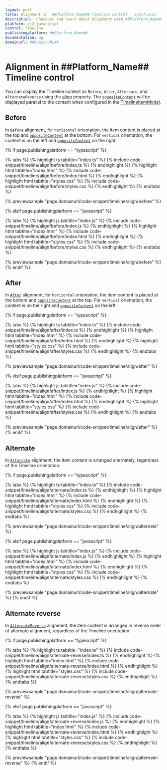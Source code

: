 ```yaml
---
layout: post
title: Alignment in  ##Platform_Name## Timeline control | Syncfusion
description:  Checkout and learn about Alignment with ##Platform_Name## Timeline control of Syncfusion Essential JS 2 and more.
platform: ej2-javascript
control: Timeline
publishingplatform: ##Platform_Name##
documentation: ug
domainurl: ##DomainURL##
---
```


# Alignment in ##Platform_Name## Timeline control

You can display the Timeline content as `Before`, `After`, `Alternate`, and `AlternateReverse` using the [align](../api/timeline/#align) property. The [`oppositeContent`](../api/timeline/timelineItemModel/#oppositecontent) will be displayed parallel to the content when configured in the [TimelineItemModel](../api/timeline/timelineItemModel/).

## Before

In [`Before`](../api/timeline/timelineAlign/) alignment, for `horizontal` orientation, the item content is placed at the top and [`oppositeContent`](../api/timeline/timelineItemModel/#oppositecontent) at the bottom. For `vertical` orientation, the content is on the left and [`oppositeContent`](../api/timeline/timelineItemModel/#oppositecontent) on the right.

{% if page.publishingplatform == "typescript" %}

 {% tabs %}
{% highlight ts tabtitle="index.ts" %}
{% include code-snippet/timeline/align/before/index.ts %}
{% endhighlight %}
{% highlight html tabtitle="index.html" %}
{% include code-snippet/timeline/align/before/index.html %}
{% endhighlight %}
{% highlight html tabtitle="styles.css" %}
{% include code-snippet/timeline/align/before/styles.css %}
{% endhighlight %}
{% endtabs %}

{% previewsample "page.domainurl/code-snippet/timeline/align/before" %}

{% elsif page.publishingplatform == "javascript" %}

{% tabs %}
{% highlight js tabtitle="index.js" %}
{% include code-snippet/timeline/align/before/index.js %}
{% endhighlight %}
{% highlight html tabtitle="index.html" %}
{% include code-snippet/timeline/align/before/index.html %}
{% endhighlight %}
{% highlight html tabtitle="styles.css" %}
{% include code-snippet/timeline/align/before/styles.css %}
{% endhighlight %}
{% endtabs %}

{% previewsample "page.domainurl/code-snippet/timeline/align/before" %}
{% endif %}

## After

In [`After`](../api/timeline/timelineAlign/) alignment, for `horizontal` orientation, the item content is placed at the bottom and [`oppositeContent`](../api/timeline/timelineItemModel/#oppositecontent) at the top. For `vertical` orientation, the content is on the right and [`oppositeContent`](../api/timeline/timelineItemModel/#oppositecontent) on the left.

{% if page.publishingplatform == "typescript" %}

 {% tabs %}
{% highlight ts tabtitle="index.ts" %}
{% include code-snippet/timeline/align/after/index.ts %}
{% endhighlight %}
{% highlight html tabtitle="index.html" %}
{% include code-snippet/timeline/align/after/index.html %}
{% endhighlight %}
{% highlight html tabtitle="styles.css" %}
{% include code-snippet/timeline/align/after/styles.css %}
{% endhighlight %}
{% endtabs %}

{% previewsample "page.domainurl/code-snippet/timeline/align/after" %}

{% elsif page.publishingplatform == "javascript" %}

{% tabs %}
{% highlight js tabtitle="index.js" %}
{% include code-snippet/timeline/align/after/index.js %}
{% endhighlight %}
{% highlight html tabtitle="index.html" %}
{% include code-snippet/timeline/align/after/index.html %}
{% endhighlight %}
{% highlight html tabtitle="styles.css" %}
{% include code-snippet/timeline/align/after/styles.css %}
{% endhighlight %}
{% endtabs %}

{% previewsample "page.domainurl/code-snippet/timeline/align/after" %}
{% endif %}

## Alternate

In [`Alternate`](../api/timeline/timelineAlign/) alignment, the item content is arranged alternately, regardless of the Timeline orientation.

{% if page.publishingplatform == "typescript" %}

{% tabs %}
{% highlight ts tabtitle="index.ts" %}
{% include code-snippet/timeline/align/alternate/index.ts %}
{% endhighlight %}
{% highlight html tabtitle="index.html" %}
{% include code-snippet/timeline/align/alternate/index.html %}
{% endhighlight %}
{% highlight html tabtitle="styles.css" %}
{% include code-snippet/timeline/align/alternate/styles.css %}
{% endhighlight %}
{% endtabs %}

{% previewsample "page.domainurl/code-snippet/timeline/align/alternate" %}

{% elsif page.publishingplatform == "javascript" %}

{% tabs %}
{% highlight js tabtitle="index.js" %}
{% include code-snippet/timeline/align/alternate/index.js %}
{% endhighlight %}
{% highlight html tabtitle="index.html" %}
{% include code-snippet/timeline/align/alternate/index.html %}
{% endhighlight %}
{% highlight html tabtitle="styles.css" %}
{% include code-snippet/timeline/align/alternate/styles.css %}
{% endhighlight %}
{% endtabs %}

{% previewsample "page.domainurl/code-snippet/timeline/align/alternate" %}
{% endif %}

## Alternate reverse

In [`AlternateReverse`](../api/timeline/timelineAlign/) alignment, the item content is arranged in reverse order of alternate alignment, regardless of the Timeline orientation.

{% if page.publishingplatform == "typescript" %}

{% tabs %}
{% highlight ts tabtitle="index.ts" %}
{% include code-snippet/timeline/align/alternate-reverse/index.ts %}
{% endhighlight %}
{% highlight html tabtitle="index.html" %}
{% include code-snippet/timeline/align/alternate-reverse/index.html %}
{% endhighlight %}
{% highlight html tabtitle="styles.css" %}
{% include code-snippet/timeline/align/alternate-reverse/styles.css %}
{% endhighlight %}
{% endtabs %}

{% previewsample "page.domainurl/code-snippet/timeline/align/alternate-reverse" %}

{% elsif page.publishingplatform == "javascript" %}

{% tabs %}
{% highlight js tabtitle="index.js" %}
{% include code-snippet/timeline/align/alternate-reverse/index.js %}
{% endhighlight %}
{% highlight html tabtitle="index.html" %}
{% include code-snippet/timeline/align/alternate-reverse/index.html %}
{% endhighlight %}
{% highlight html tabtitle="styles.css" %}
{% include code-snippet/timeline/align/alternate-reverse/styles.css %}
{% endhighlight %}
{% endtabs %}

{% previewsample "page.domainurl/code-snippet/timeline/align/alternate-reverse" %}
{% endif %}